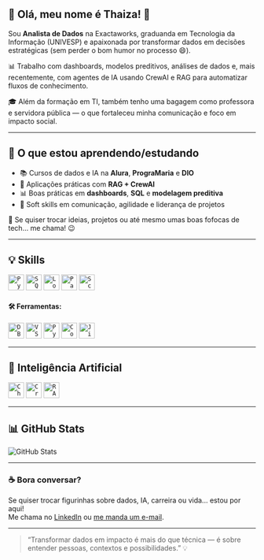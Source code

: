 ## 💜 Olá, meu nome é Thaiza! 👋

Sou **Analista de Dados** na Exactaworks, graduanda em Tecnologia da Informação (UNIVESP) e apaixonada por transformar dados em decisões estratégicas (sem perder o bom humor no processo 😄).

📊 Trabalho com dashboards, modelos preditivos, análises de dados e, mais recentemente, com agentes de IA usando CrewAI e RAG para automatizar fluxos de conhecimento.

🎓 Além da formação em TI, também tenho uma bagagem como professora e servidora pública — o que fortaleceu minha comunicação e foco em impacto social.

---

## 🚀 O que estou aprendendo/estudando

- 📚 Cursos de dados e IA na **Alura**, **PrograMaria** e **DIO**
- 🤖 Aplicações práticas com **RAG + CrewAI**
- 📊 Boas práticas em **dashboards**, **SQL** e **modelagem preditiva**
- 🧠 Soft skills em comunicação, agilidade e liderança de projetos

💬 Se quiser trocar ideias, projetos ou até mesmo umas boas fofocas de tech... me chama! 😉

---

## 💡 Skills

<code><img height="32" src="https://img.shields.io/badge/Python-14354C?style=for-the-badge&logo=python&logoColor=white" alt="Python"/></code>
<code><img height="32" src="https://img.shields.io/badge/SQL-07405E?style=for-the-badge&logo=sqlite&logoColor=white" alt="SQL"/></code>
<code><img height="32" src="https://img.shields.io/badge/Looker%20Studio-4285F4?style=for-the-badge&logo=google&logoColor=white" alt="Looker Studio"/></code>
<code><img height="32" src="https://img.shields.io/badge/Pandas-2C2D72?style=for-the-badge&logo=pandas&logoColor=white" alt="Pandas"/></code>
<code><img height="32" src="https://img.shields.io/badge/scikit_learn-F7931E?style=for-the-badge&logo=scikit-learn&logoColor=white" alt="Scikit Learn"/></code>

#### 🛠️ Ferramentas:

<code><img height="32" src="https://img.shields.io/badge/DBeaver-382923?style=for-the-badge&logo=dbeaver&logoColor=white" alt="DBeaver"/></code>
<code><img height="32" src="https://img.shields.io/badge/vscode-4285F4?style=for-the-badge&logo=vscode&logoColor=white" alt="VSCode"/></code>
<code><img height="32" src="https://img.shields.io/badge/PyCharm-000000.svg?&style=for-the-badge&logo=PyCharm&logoColor=white" alt="PyCharm"/></code>
<code><img height="32" src="https://img.shields.io/badge/Colab-F9AB00?style=for-the-badge&logo=googlecolab&color=525252" alt="Colab"/></code>
<code><img height="32" src="https://img.shields.io/badge/Jira-0052CC?style=for-the-badge&logo=Jira&logoColor=white" alt="Jira"/></code>

---

## 🤖 Inteligência Artificial

<code><img height="32" src="https://img.shields.io/badge/ChatGPT-74aa9c?style=for-the-badge&logo=openai&logoColor=white" alt="ChatGPT"/></code>
<code><img height="32" src="https://img.shields.io/badge/CrewAI-000000?style=for-the-badge&logo=github&logoColor=white" alt="CrewAI"/></code>
<code><img height="32" src="https://img.shields.io/badge/RAG-005571?style=for-the-badge&logo=data&logoColor=white" alt="RAG"/></code>

---

## 📊 GitHub Stats

![GitHub Stats](https://github-readme-stats.vercel.app/api?username=Thaizalu&show_icons=true)

---

### ☕ Bora conversar?

Se quiser trocar figurinhas sobre dados, IA, carreira ou vida... estou por aqui!  
Me chama no [LinkedIn](https://www.linkedin.com/in/thaizalu/) ou [me manda um e-mail](mailto:thaizalu@gmail.com).  

---

> “Transformar dados em impacto é mais do que técnica — é sobre entender pessoas, contextos e possibilidades.” 💡
